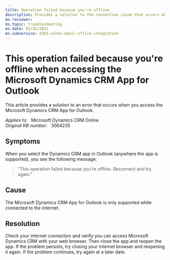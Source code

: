 ```yaml
---
title: Operation failed because you're offline
description: Provides a solution to the connection issue that occurs when you access the Microsoft Dynamics CRM App for Outlook.
ms.reviewer: 
ms.topic: troubleshooting
ms.date: 03/31/2021
ms.subservice: d365-sales-email-office-integration
---
```

# This operation failed because you're offline when accessing the Microsoft Dynamics CRM App for Outlook

This article provides a solution to an error that occurs when you access the Microsoft Dynamics CRM App for Outlook.

_Applies to:_ &nbsp; Microsoft Dynamics CRM Online  
_Original KB number:_ &nbsp; 3064235

## Symptoms

When you select the Dynamics CRM app in Outlook (anywhere the app is supported), you see the following message:

> "This operation failed because you're offline. Reconnect and try again."

## Cause

The Microsoft Dynamics CRM App for Outlook is only supported while connected to the internet.

## Resolution

Check your internet connection and verify you can access Microsoft Dynamics CRM with your web browser. Then close the app and reopen the app. If the problem persists, try closing your internet browser and reopening it again. If the problem continues, try again at a later date.
